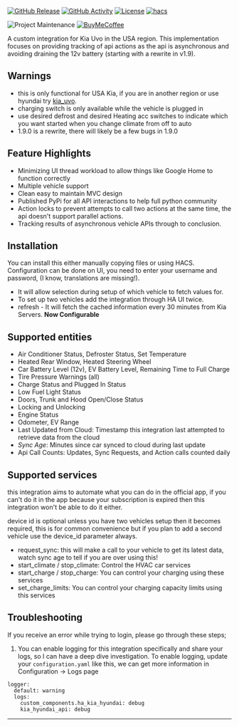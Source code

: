 [![GitHub Release][releases-shield]][releases]
[![GitHub Activity][commits-shield]][commits]
[![License][license-shield]](LICENSE)
[![hacs][hacsbadge]][hacs]

![Project Maintenance][maintenance-shield]
[![BuyMeCoffee][buymecoffeebadge]][buymecoffee]

A custom integration for Kia Uvo in the USA region. This implementation focuses on providing tracking of api actions as the api is asynchronous and avoiding draining the 12v battery (starting with a rewrite in v1.9).

## Warnings ##
- this is only functional for USA Kia, if you are in another region or use hyundai try [kia_uvo](https://github.com/Hyundai-Kia-Connect/kia_uvo).
- charging switch is only available while the vehicle is plugged in
- use desired defrost and desired Heating acc switches to indicate which you want started when you change climate from off to auto
- 1.9.0 is a rewrite, there will likely be a few bugs in 1.9.0

## Feature Highlights ##
- Minimizing UI thread workload to allow things like Google Home to function correctly
- Multiple vehicle support
- Clean easy to maintain MVC design
- Published PyPi for all API interactions to help full python community
- Action locks to prevent attempts to call two actions at the same time, the api doesn't support parallel actions.
- Tracking results of asynchronous vehicle APIs through to conclusion.

## Installation ##
You can install this either manually copying files or using HACS. Configuration can be done on UI, you need to enter your username and password, (I know, translations are missing!).

- It will allow selection during setup of which vehicle to fetch values for.
- To set up two vehicles add the integration through HA UI twice.
- refresh - It will fetch the cached information every 30 minutes from Kia Servers. **Now Configurable**

## Supported entities ##
- Air Conditioner Status, Defroster Status, Set Temperature
- Heated Rear Window, Heated Steering Wheel
- Car Battery Level (12v), EV Battery Level, Remaining Time to Full Charge
- Tire Pressure Warnings (all)
- Charge Status and Plugged In Status
- Low Fuel Light Status
- Doors, Trunk and Hood Open/Close Status
- Locking and Unlocking
- Engine Status
- Odometer, EV Range
- Last Updated from Cloud: Timestamp this integration last attempted to retrieve data from the cloud
- *Sync Age*: Minutes since car synced to cloud during last update
- Api Call Counts: Updates, Sync Requests, and Action calls counted daily

## Supported services ##
this integration aims to automate what you can do in the official app, if you can't do it in the app because your subscription is expired then this integration won't be able to do it either.

device id is optional unless you have two vehicles setup then it becomes required, this is for common convenience but if you plan to add a second vehicle use the device_id parameter always.
- request_sync: this will make a call to your vehicle to get its latest data, watch sync age to tell if you are over using this!
- start_climate / stop_climate: Control the HVAC car services
- start_charge / stop_charge: You can control your charging using these services
- set_charge_limits: You can control your charging capacity limits using this services

## Troubleshooting ##
If you receive an error while trying to login, please go through these steps;
1. You can enable logging for this integration specifically and share your logs, so I can have a deep dive investigation. To enable logging, update your `configuration.yaml` like this, we can get more information in Configuration -> Logs page
```
logger:
  default: warning
  logs:
    custom_components.ha_kia_hyundai: debug
    kia_hyundai_api: debug
```

***

[ha_kia_hyundai]: https://github.com/dahlb/ha_kia_hyundai
[commits-shield]: https://img.shields.io/github/commit-activity/y/dahlb/ha_kia_hyundai.svg?style=for-the-badge
[commits]: https://github.com/dahlb/ha_kia_hyundai/commits/main
[hacs]: https://github.com/hacs/integration
[hacsbadge]: https://img.shields.io/badge/HACS-Default-41BDF5.svg?style=for-the-badge
[forum]: https://community.home-assistant.io/
[license-shield]: https://img.shields.io/github/license/dahlb/ha_kia_hyundai.svg?style=for-the-badge
[maintenance-shield]: https://img.shields.io/badge/maintainer-Bren%20Dahl%20%40dahlb-blue.svg?style=for-the-badge
[releases-shield]: https://img.shields.io/github/release/dahlb/ha_kia_hyundai.svg?style=for-the-badge
[releases]: https://github.com/dahlb/ha_kia_hyundai/releases
[buymecoffee]: https://www.buymeacoffee.com/dahlb
[buymecoffeebadge]: https://img.shields.io/badge/buy%20me%20a%20coffee-donate-yellow.svg?style=for-the-badge
